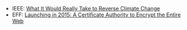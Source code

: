 * IEEE: [What It Would Really Take to Reverse Climate Change](http://spectrum.ieee.org/energy/renewables/what-it-would-really-take-to-reverse-climate-change)
* EFF: [Launching in 2015: A Certificate Authority to Encrypt the Entire Web](https://www.eff.org/deeplinks/2014/11/certificate-authority-encrypt-entire-web)